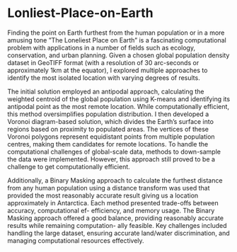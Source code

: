 # Lonliest-Place-on-Earth

Finding the point on Earth furthest from the human population or in a more amusing tone ”The Loneliest Place on Earth” is a fascinating computational problem with applications in a number of fields such as ecology, conservation, and urban planning. Given a chosen global population density dataset in GeoTIFF format (with a resolution of 30 arc-seconds or approximately 1km at the equator), I explored multiple approaches to identify the most isolated location with varying degrees of results.

The initial solution employed an antipodal approach, calculating the weighted centroid of the global population using K-means and identifying its antipodal point as the most remote location. While computationally efficient, this method oversimplifies population distribution. I then developed a Voronoi diagram-based solution, which divides the Earth’s surface into regions based on proximity to populated areas. The vertices of these Voronoi polygons represent equidistant points from multiple population centres, making them candidates for remote locations. To handle the computational challenges of global-scale data, methods to down-sample the data were implemented. However, this approach still proved to be a challenge to get computationally efficient.

Additionally, a Binary Masking approach to calculate the furthest distance from any human population using a distance transform was used that provided the most reasonably accurate result giving us a location approximately in Antarctica.
Each method presented trade-offs between accuracy, computational ef- efficiency, and memory usage. The Binary Masking approach offered a good balance, providing reasonably accurate results while remaining computation- ally feasible. Key challenges included handling the large dataset, ensuring accurate land/water discrimination, and managing computational resources effectively.
